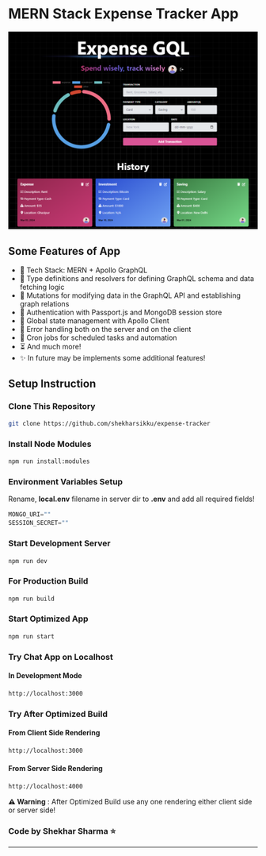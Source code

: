 # MERN Stack Expense Tracker App

![Demo App](/client/public/demo.png)

## Some Features of App

- 🌟 Tech Stack: MERN + Apollo GraphQL
- 📝 Type definitions and resolvers for defining GraphQL schema and data fetching logic
- 🔄 Mutations for modifying data in the GraphQL API and establishing graph relations
- 🎃 Authentication with Passport.js and MongoDB session store
- 🚀 Global state management with Apollo Client
- 🐞 Error handling both on the server and on the client
- 👾 Cron jobs for scheduled tasks and automation
- ⏳ And much more!
- ✨ In future may be implements some additional features!

## Setup Instruction

### Clone This Repository
```bash
git clone https://github.com/shekharsikku/expense-tracker
```

### Install Node Modules
```bash
npm run install:modules
```

### Environment Variables Setup

Rename, **local.env** filename in server dir to **.env** and add all required fields!
```js
MONGO_URI=""
SESSION_SECRET=""
```

### Start Development Server
```bash
npm run dev
```

### For Production Build
```bash
npm run build
```

### Start Optimized App
```bash
npm run start
```

### Try Chat App on Localhost

#### In Development Mode
```bash
http://localhost:3000
```

### Try After Optimized Build

#### From Client Side Rendering
```bash
http://localhost:3000
```

#### From Server Side Rendering
```bash
http://localhost:4000
```

**⚠️ Warning** : After Optimized Build use any one rendering either client side or server side!

### Code by **Shekhar Sharma ⭐**

***
